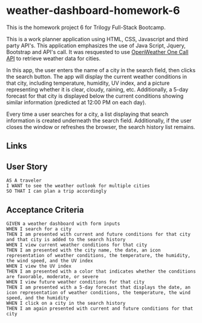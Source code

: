 # weather-dashboard-homework-6

This is the homework project 6 for Trilogy Full-Stack Bootcamp.

This is a work planner application using HTML, CSS, Javascript and third party API's. This application emphasizes the use of Java Script, Jquery, Bootstrap and API's call. It was resquested to use [OpenWeather One Call API](https://openweathermap.org/api/one-call-api) to retrieve weather data for cities. 

In this app, the user enters the name of a city in the search field, then clicks the search button. The app will display the current weather conditions in that city, including temperature, humidity, UV index, and a picture representing whether it is clear, cloudy, raining, etc. Additionally, a 5-day forecast for that city is displayed below the current conditions showing similar information (predicted at 12:00 PM on each day).

Every time a user searches for a city, a list displaying that search information is created underneath the search field.  Additionally, if the user closes the window or refreshes the browser, the search history list remains. 

## Links



## User Story

```
AS A traveler
I WANT to see the weather outlook for multiple cities
SO THAT I can plan a trip accordingly
```

## Acceptance Criteria

```
GIVEN a weather dashboard with form inputs
WHEN I search for a city
THEN I am presented with current and future conditions for that city and that city is added to the search history
WHEN I view current weather conditions for that city
THEN I am presented with the city name, the date, an icon representation of weather conditions, the temperature, the humidity, the wind speed, and the UV index
WHEN I view the UV index
THEN I am presented with a color that indicates whether the conditions are favorable, moderate, or severe
WHEN I view future weather conditions for that city
THEN I am presented with a 5-day forecast that displays the date, an icon representation of weather conditions, the temperature, the wind speed, and the humidity
WHEN I click on a city in the search history
THEN I am again presented with current and future conditions for that city
```
